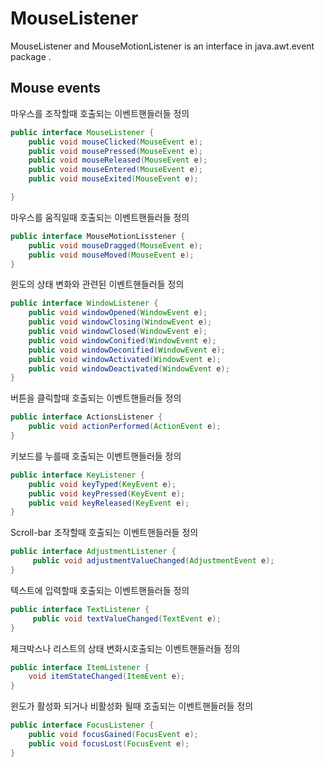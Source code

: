 
# MouseListener

MouseListener and MouseMotionListener is an interface in java.awt.event package . 

## Mouse events

마우스를 조작할때 호출되는 이벤트핸들러들 정의 

```java
public interface MouseListener {
  	public void mouseClicked(MouseEvent e);
	public void mousePressed(MouseEvent e);
 	public void mouseReleased(MouseEvent e);
	public void mouseEntered(MouseEvent e);
	public void mouseExited(MouseEvent e);

}
```

마우스를 움직일때 호출되는 이벤트핸들러들 정의 

```java
public interface MouseMotionLisstener {
	public void mouseDragged(MouseEvent e);
	public void mouseMoved(MouseEvent e);
}
```

윈도의 상태 변화와 관련된 이벤트핸들러들 정의

```java
public interface WindowListener {
	public void windowOpened(WindowEvent e);
	public void windowClosing(WindowEvent e);
	public void windowClosed(WindowEvent e);
	public void windowConified(WindowEvent e);
	public void windowDeconified(WindowEvent e);
	public void windowActivated(WindowEvent e);
	public void windowDeactivated(WindowEvent e);
}
```

버튼을 클릭할때 호출되는 이벤트핸들러들 정의 

```java
public interface ActionsListener {
	public void actionPerformed(ActionEvent e);
}
```

키보드를 누를때 호출되는 이벤트핸들러들 정의 

```java
public interface KeyListener {
	public void keyTyped(KeyEvent e);
	public void keyPressed(KeyEvent e);
	public void keyReleased(KeyEvent e);
}
```

Scroll-bar 조작할때 호출되는 이벤트핸들러들 정의 

```java
public interface AdjustmentListener {
	 public void adjustmentValueChanged(AdjustmentEvent e);
}
```

텍스트에 입력할때 호출되는 이벤트핸들러들 정의 

```java
public interface TextListener {
	 public void textValueChanged(TextEvent e);
}
```

체크박스나 리스트의 상태 변화시호출되는 이벤트핸들러들 정의 

```java
public interface ItemListener {
	void itemStateChanged(ItemEvent e);
}
```

윈도가 활성화 되거나 비활성화 될때 호출되는 이벤트핸들러들 정의 

```java
public interface FocusListener {
	public void focusGained(FocusEvent e);
	public void focusLost(FocusEvent e);
}
```
